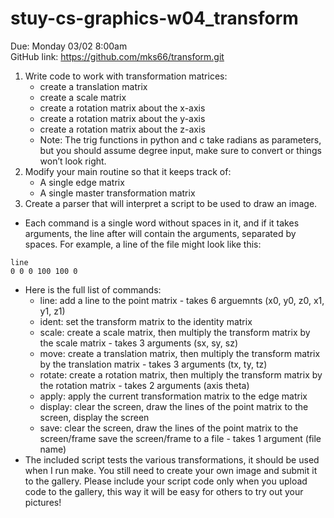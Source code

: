 # stuy-cs-graphics-w04_transform

Due: Monday 03/02 8:00am  
GitHub link: https://github.com/mks66/transform.git  

1. Write code to work with transformation matrices:
   - create a translation matrix
   - create a scale matrix
   - create a rotation matrix about the x-axis
   - create a rotation matrix about the y-axis
   - create a rotation matrix about the z-axis
   - Note: The trig functions in python and c take radians as parameters, but you should assume degree input, make sure to convert or things won’t look right.
2. Modify your main routine so that it keeps track of:
   - A single edge matrix
   - A single master transformation matrix
3.  Create a parser that will interpret a script to be used to draw an image.
   - Each command is a single word without spaces in it, and if it takes arguments, the line after will contain the arguments, separated by spaces. For example, a line of the file might look like this:
```
line
0 0 0 100 100 0
```
   - Here is the full list of commands:
     - line: add a line to the point matrix - takes 6 arguemnts (x0, y0, z0, x1, y1, z1)
     - ident: set the transform matrix to the identity matrix
     - scale: create a scale matrix, then multiply the transform matrix by the scale matrix - takes 3 arguments (sx, sy, sz)
     - move: create a translation matrix, then multiply the transform matrix by the translation matrix - takes 3 arguments (tx, ty, tz)
     - rotate: create a rotation matrix, then multiply the transform matrix by the rotation matrix - takes 2 arguments (axis theta)
     - apply: apply the current transformation matrix to the edge matrix
     - display: clear the screen, draw the lines of the point matrix to the screen, display the screen
     - save: clear the screen, draw the lines of the point matrix to the screen/frame save the screen/frame to a file - takes 1 argument (file name)
   - The included script tests the various transformations, it should be used when I run make. You still need to create your own image and submit it to the gallery. Please include your script code only when you upload code to the gallery, this way it will be easy for others to try out your pictures!
